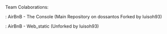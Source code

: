 Team Colaborations:

<dossantos> <luisoh93> : AirBnB - The Console (Main Repository on dossantos Forked by luisoh93)

<luisoh93> : AirBnB - Web_static (Unforked by luisoh93)
